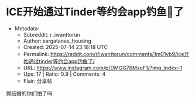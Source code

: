 # ICE开始通过Tinder等约会app钓鱼🎣了

- Metadata:
  - Subreddit: r_iwanttorun
  - Author: sargatanas_housing
  - Created: 2025-07-14 23:18:18 UTC
  - Permalink: https://reddit.com/r/iwanttorun/comments/1m01vb9/ice开始通过tinder等约会app钓鱼了/
  - URL: https://www.instagram.com/p/DMGG76MxqF1/?img_index=1
  - Ups: 17 | Ratio: 0.9 | Comments: 4
  - Flair: 分享帖


假结婚的你们怕了吗

